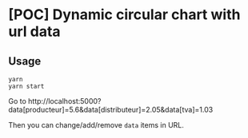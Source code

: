 # [POC] Dynamic circular chart with url data

## Usage

```shell
yarn
yarn start
```

Go to http://localhost:5000?data[producteur]=5.6&data[distributeur]=2.05&data[tva]=1.03

Then you can change/add/remove `data` items in URL.
